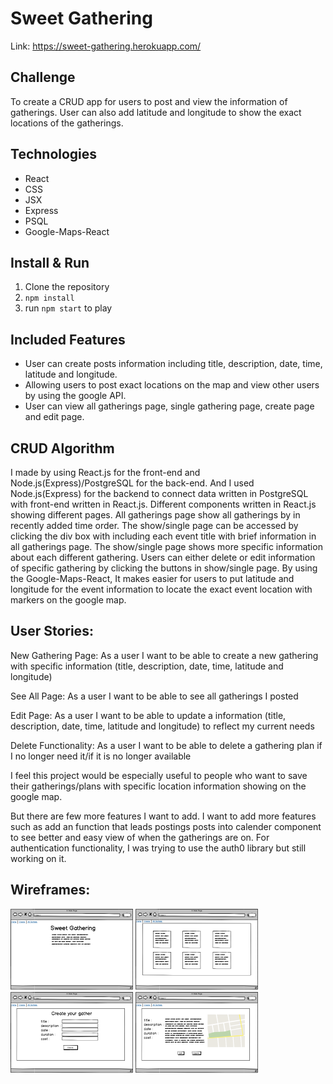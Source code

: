 # Sweet Gathering

Link: https://sweet-gathering.herokuapp.com/

## Challenge

To create a CRUD app for users to post and view the information of gatherings. User can also add latitude and longitude to show the exact locations of the gatherings.

## Technologies

* React
* CSS
* JSX
* Express
* PSQL
* Google-Maps-React

## Install & Run

1. Clone the repository
2. `npm install`
3. run `npm start` to play

## Included Features

* User can create posts information including title, description, date, time, latitude and longitude.
* Allowing users to post exact locations on the map and view other users by using the google API.
* User can view all gatherings page, single gathering page, create page and edit page.

## CRUD Algorithm

I made by using React.js for the front-end and Node.js(Express)/PostgreSQL for the back-end. And I used Node.js(Express) for the backend to connect data written in PostgreSQL with front-end written in React.js. Different components written in React.js showing different pages. All gatherings page show all gatherings by in recently added time order. The show/single page can be accessed by clicking the div box with including each event title with brief information in all gatherings page. The show/single page shows more specific information about each different gathering. Users can either delete or edit information of specific gathering by clicking the buttons in show/single page. By using the Google-Maps-React, It makes easier for users to put latitude and longitude for the event information to locate the exact event location with markers on the google map.

## User Stories:

New Gathering Page: As a user I want to be able to create a new gathering with specific information (title, description, date, time, latitude and longitude)

See All Page: As a user I want to be able to see all gatherings I posted

Edit Page: As a user I want to be able to update a information (title, description, date, time, latitude and longitude) to reflect my current needs

Delete Functionality: As a user I want to be able to delete a gathering plan if I no longer need it/if it is no longer available

I feel this project would be especially useful to people who want to save their gatherings/plans with specific location information showing on the google map.

But there are few more features I want to add. I want to add more features such as add an function that leads postings posts into calender component to see better and easy view of when the gatherings are on. For authentication functionality, I was trying to use the auth0 library but still working on it.

## Wireframes:
![Homepage](./Wireframes/Homepage.png)
![Allpage](./Wireframes/Allpage.png)
![Createpage](./Wireframes/Createpage.png)
![Showpage](./Wireframes/Showpage.png)

